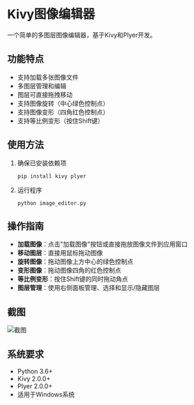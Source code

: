 # Kivy图像编辑器

一个简单的多图层图像编辑器，基于Kivy和Plyer开发。

## 功能特点

- 支持加载多张图像文件
- 多图层管理和编辑
- 图层可直接拖拽移动
- 支持图像旋转（中心绿色控制点）
- 支持图像变形（四角红色控制点）
- 支持等比例变形（按住Shift键）

## 使用方法

1. 确保已安装依赖项
   ```
   pip install kivy plyer
   ```

2. 运行程序
   ```
   python image_editor.py
   ```

## 操作指南

- **加载图像**：点击"加载图像"按钮或直接拖放图像文件到应用窗口
- **移动图层**：直接用鼠标拖动图像
- **旋转图像**：拖动图像上方中心的绿色控制点
- **变形图像**：拖动图像四角的红色控制点
- **等比例变形**：按住Shift键的同时拖动角点
- **图层管理**：使用右侧面板管理、选择和显示/隐藏图层

## 截图

![截图](screenshot.png)

## 系统要求

- Python 3.6+
- Kivy 2.0.0+
- Plyer 2.0.0+
- 适用于Windows系统 